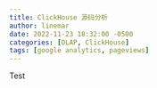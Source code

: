 ```yaml
---
title: ClickHouse 源码分析
author: linemar
date: 2022-11-23 18:32:00 -0500
categories: [OLAP, ClickHouse]
tags: [google analytics, pageviews]
---
```


Test

[chirpy-homepage]: https://github.com/cotes2020/jekyll-theme-chirpy/
